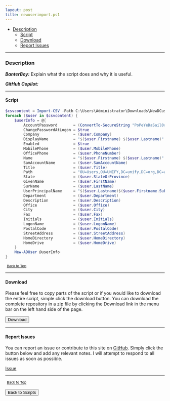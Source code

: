 ```yaml
---
layout: post
title: newuserimport.ps1
---
```


- [Description](#description)
  - [Script](#script)
  - [Download](#download)
  - [Report Issues](#report-issues)

---

### Description

**_BanterBoy:_** Explain what the script does and why it is useful.

**_GitHub Copilot:_**

---

#### Script

```powershell
$csvcontent = Import-CSV -Path C:\Users\Administrator\Downloads\NewDCusers.csv
foreach ($user in $csvcontent) {
    $userInfo = @{
        AccountPassword       = (ConvertTo-SecureString "PoPeYeDaSail0rM@@n!" -AsPlainText -Force)
        ChangePasswordAtLogon = $true
        Company               = ($user.Company)
        DisplayName           = "$($user.Firstname) $($user.Lastname)"
        Enabled               = $true
        MobilePhone           = ($user.MobilePhone)
        OfficePhone           = ($user.PhoneNumber)
        Name                  = "$($user.Firstname) $($user.Lastname)"
        SamAccountName        = ($user.SamAccountName)
        Title                 = ($user.Title)
        Path                  = "OU=Users,OU=UNIFY,DC=unify,DC=org,DC=au"
        State                 = ($user.StateOrProvince)
        GivenName             = ($user.FirstName)
        SurName               = ($user.LastName)
        UserPrincipalName     = "$($user.Lastname)$($user.Firstname.Substring(0,1))@UNIFY.org.au"
        Department            = ($user.Department)
        Description           = ($user.Description)
        Office                = ($user.Office)
        City                  = ($user.City)
        Fax                   = ($user.Fax)
        Initials              = ($user.Initials)
        LogonName             = ($user.LogonName)
        PostalCode            = ($user.PostalCode)
        StreetAddress         = ($user.StreetAddress)
        HomeDirectory         = ($user.HomeDirectory)
        HomeDrive             = ($user.HomeDrive)
    }
    New-ADUser @userInfo
}
```

<span style="font-size:11px;"><a href="#"><i class="fas fa-caret-up" aria-hidden="true" style="color: white; margin-right:5px;"></i>Back to Top</a></span>

---

#### Download

Please feel free to copy parts of the script or if you would like to download the entire script, simple click the download button. You can download the complete repository in a zip file by clicking the Download link in the menu bar on the left hand side of the page.

<button class="btn" type="submit" onclick="window.open('/PowerShell/scripts/activeDirectory/newuserimport.ps1')">
    <i class="fa fa-cloud-download-alt">
    </i>
        Download
</button>

---

#### Report Issues

You can report an issue or contribute to this site on <a href="https://github.com/BanterBoy/scripts-blog/issues">GitHub</a>. Simply click the button below and add any relevant notes. I will attempt to respond to all issues as soon as possible.

<!-- Place this tag where you want the button to render. -->

<a class="github-button" href="https://github.com/BanterBoy/scripts-blog/issues/new?title=newuserimport.ps1&body=There is a problem with this function. Please find details below." data-show-count="true" aria-label="Issue BanterBoy/scripts-blog on GitHub">Issue</a>

---

<span style="font-size:11px;"><a href="#"><i class="fas fa-caret-up" aria-hidden="true" style="color: white; margin-right:5px;"></i>Back to Top</a></span>

<a href="/menu/_pages/scripts.html">
    <button class="btn">
        <i class='fas fa-reply'>
        </i>
            Back to Scripts
    </button>
</a>

[1]: http://ecotrust-canada.github.io/markdown-toc
[2]: https://github.com/googlearchive/code-prettify
